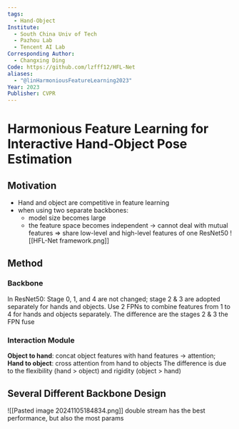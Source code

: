 ```yaml
---
tags:
  - Hand-Object
Institute:
  - South China Univ of Tech
  - Pazhou Lab
  - Tencent AI Lab
Corresponding Author:
  - Changxing Ding
Code: https://github.com/lzfff12/HFL-Net
aliases:
  - "@linHarmoniousFeatureLearning2023"
Year: 2023
Publisher: CVPR
---
```

# Harmonious Feature Learning for Interactive Hand-Object Pose Estimation
## Motivation
* Hand and object are competitive in feature learning
* when using two separate backbones:
	* model size becomes large
	* the feature space becomes independent -> cannot deal with mutual features
=> share low-level and high-level features of one ResNet50
![[HFL-Net framework.png]]
## Method
### Backbone
In ResNet50: Stage 0, 1, and 4 are not changed; stage 2 & 3 are adopted separately for hands and objects.
Use 2 FPNs to combine features from 1 to 4 for hands and objects separately. The difference are the stages 2 & 3 the FPN fuse
### Interaction Module
**Object to hand**: concat object features with hand features -> attention;
**Hand to object**: cross attention from hand to objects
The difference is due to the flexibility (hand > object) and rigidity (object > hand)

## Several Different Backbone Design
![[Pasted image 20241105184834.png]]
double stream has the best performance, but also the most params